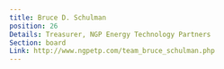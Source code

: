 ```yaml
---
title: Bruce D. Schulman
position: 26
Details: Treasurer, NGP Energy Technology Partners
Section: board
Link: http://www.ngpetp.com/team_bruce_schulman.php
---
```


